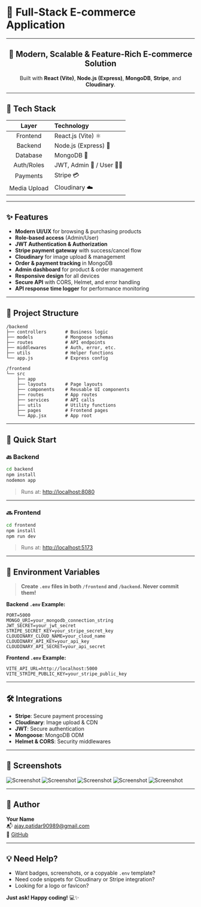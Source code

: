 # 🛒 **Full-Stack E-commerce Application**

---

<div align="center">

## 🚀 Modern, Scalable & Feature-Rich E-commerce Solution

Built with **React (Vite)**, **Node.js (Express)**, **MongoDB**, **Stripe**, and **Cloudinary**.

</div>

---

## 🧩 Tech Stack

|  **Layer**   | **Technology**          |
| :----------: | :---------------------- |
|   Frontend   | React.js (Vite) ⚛️      |
|   Backend    | Node.js (Express) 🚀    |
|   Database   | MongoDB 🍃              |
|  Auth/Roles  | JWT, Admin 👑 / User 🧑‍💻 |
|   Payments   | Stripe 💳               |
| Media Upload | Cloudinary ☁️           |

---

## ✨ Features

- **Modern UI/UX** for browsing & purchasing products
- **Role-based access** (Admin/User)
- **JWT Authentication & Authorization**
- **Stripe payment gateway** with success/cancel flow
- **Cloudinary** for image upload & management
- **Order & payment tracking** in MongoDB
- **Admin dashboard** for product & order management
- **Responsive design** for all devices
- **Secure API** with CORS, Helmet, and error handling
- **API response time logger** for performance monitoring

---

## 📁 Project Structure

```
/backend
├── controllers       # Business logic
├── models            # Mongoose schemas
├── routes            # API endpoints
├── middlewares       # Auth, error, etc.
├── utils             # Helper functions
└── app.js            # Express config

/frontend
└── src
    ├── app
    ├── layouts       # Page layouts
    ├── components    # Reusable UI components
    ├── routes        # App routes
    ├── services      # API calls
    ├── utils         # Utility functions
    ├── pages         # Frontend pages
    └── App.jsx       # App root
```

---

## 🚦 Quick Start

### 🔙 Backend

```bash
cd backend
npm install
nodemon app
```

> Runs at: [http://localhost:8080](http://localhost:8080)

---

### 🔜 Frontend

```bash
cd frontend
npm install
npm run dev
```

> Runs at: [http://localhost:5173](http://localhost:5173)

---

## 🔐 Environment Variables

> **Create `.env` files in both `/frontend` and `/backend`. Never commit them!**

**Backend `.env` Example:**

```
PORT=5000
MONGO_URI=your_mongodb_connection_string
JWT_SECRET=your_jwt_secret
STRIPE_SECRET_KEY=your_stripe_secret_key
CLOUDINARY_CLOUD_NAME=your_cloud_name
CLOUDINARY_API_KEY=your_api_key
CLOUDINARY_API_SECRET=your_api_secret
```

**Frontend `.env` Example:**

```
VITE_API_URL=http://localhost:5000
VITE_STRIPE_PUBLIC_KEY=your_stripe_public_key
```

---

## 🛠️ Integrations

- **Stripe**: Secure payment processing
- **Cloudinary**: Image upload & CDN
- **JWT**: Secure authentication
- **Mongoose**: MongoDB ODM
- **Helmet & CORS**: Security middlewares

---

## 📸 Screenshots

![Screenshot](https://res.cloudinary.com/dsuvis7qq/image/upload/v1748694364/ehfblze9auvkdx2twlew.png)
![Screenshot](https://res.cloudinary.com/dsuvis7qq/image/upload/v1748694389/inb8j4y2wgvqasqrpiay.png)
![Screenshot](https://res.cloudinary.com/dsuvis7qq/image/upload/v1748694022/z8rqave2ouw7rke2naku.png)
![Screenshot](https://res.cloudinary.com/dsuvis7qq/image/upload/v1748694002/brc0lvdeyqyiylvwiyhb.png)
![Screenshot](https://res.cloudinary.com/dsuvis7qq/image/upload/v1748693893/kx8hhr6vh2yhydure204.png)

---

## 👤 Author

**Your Name**  
📬 [ajay.patidar90989@gmail.com](mailto:ajay.patidar90989@gmail.com)  
🔗 [GitHub](https://github.com/ajay90989)

---

## 💡 Need Help?

- Want badges, screenshots, or a copyable `.env` template?
- Need code snippets for Cloudinary or Stripe integration?
- Looking for a logo or favicon?

**Just ask! Happy coding!** 💻✨
